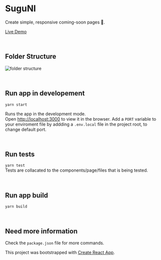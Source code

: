 # Sugu**NI**

Create simple, responsive coming-soon pages 🚀.

[Live Demo](https://suguni.vercel.app/)

&nbsp;

## Folder Structure

![folder structure](https://res.cloudinary.com/abolajibisiriyu/image/upload/v1606711696/suguni/Screenshot_2020-11-30_at_05.47.04.png)

&nbsp;

## Run app in developement

`yarn start`

Runs the app in the development mode.\
Open [http://localhost:3000](http://localhost:3000) to view it in the browser. Add a `PORT` variable to your enviroment file by addding a `.env.local` file in the project root, to change default port.

&nbsp;

## Run tests

`yarn test` \
Tests are collacated to the components/page/files that is being tested.

&nbsp;

## Run app build

`yarn build`

&nbsp;

## Need more information

Check the `package.json` file for more commands.

This project was bootstrapped with [Create React App](https://github.com/facebook/create-react-app).
